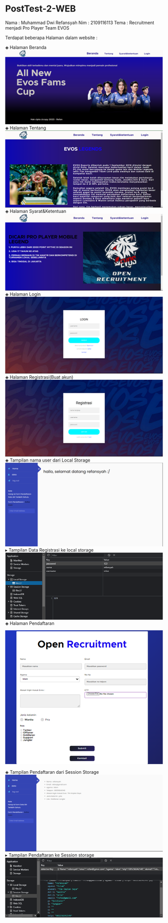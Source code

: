 # PostTest-2-WEB

Nama : Muhammad Dwi Refansyah
Nim : 2109116113
Tema : Recruitment menjadi Pro Player Team EVOS

Terdapat beberapa Halaman dalam website :

 ◈ Halaman Beranda
 ![logo](gambar/Beranda.png)
 ◈ Halaman Tentang
 ![logo](gambar/Tentang.png)
 ◈ Halaman Syarat&Ketentuan
 ![logo](gambar/syarat&ketentuan.png)
 ◈ Halaman Login
 ![logo](gambar/Login.png)
 ◈ Halaman Registrasi(Buat akun)
 ![logo](gambar/Register.png)
 ◈ Tampilan nama user dari Local Storage
 ![logo](gambar/home_profil.png)
 ▸ Tampilan Data Registrasi ke local storage
 ![logo](gambar/Local.png)
 ◈ Halaman Pendaftaran
 
 
 
 
 ![logo](gambar/Form_pendaftaran.png)
 
 
 ◈ Tampilan Pendaftaran dari Session Storage
 ![logo](gambar/Data_pendaftaran.png)
 ▸ Tampilan Pendaftaran ke Session storage
 ![logo](gambar/Session.png)
 
 

